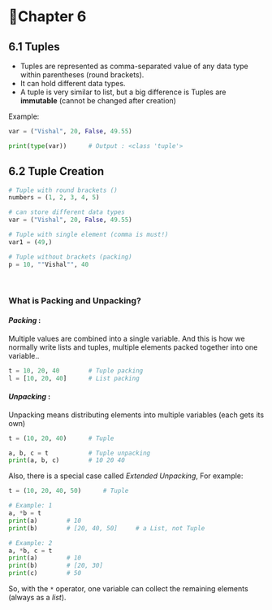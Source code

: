 # 📝Chapter 6
## 6.1 Tuples
- Tuples are represented as comma-separated value of any data type within parentheses (round brackets).
- It can hold different data types.
- A tuple is very similar to list, but a big difference is Tuples are **immutable** (cannot be changed after creation)

Example: 
```python
var = ("Vishal", 20, False, 49.55)

print(type(var))      # Output : <class 'tuple'>
```

## 6.2 Tuple Creation
```python
# Tuple with round brackets ()
numbers = (1, 2, 3, 4, 5)

# can store different data types
var = ("Vishal", 20, False, 49.55)

# Tuple with single element (comma is must!)
var1 = (49,)

# Tuple without brackets (packing)
p = 10, ""Vishal"", 40
```

<br>

### What is Packing and Unpacking?
#### *Packing* :
Multiple values are combined into a single variable. And this is how we normally write lists and tuples, multiple elements packed together into one variable..
```python
t = 10, 20, 40        # Tuple packing 
l = [10, 20, 40]      # List packing
```

#### *Unpacking* :
Unpacking means distributing elements into multiple variables (each gets its own)
```python
t = (10, 20, 40)      # Tuple 

a, b, c = t           # Tuple unpacking
print(a, b, c)        # 10 20 40
```
Also, there is a special case called *Extended Unpacking*, For example:
```python
t = (10, 20, 40, 50)      # Tuple

# Example: 1
a, *b = t
print(a)        # 10
print(b)        # [20, 40, 50]     # a List, not Tuple

# Example: 2
a, *b, c = t
print(a)        # 10
print(b)        # [20, 30]
print(c)        # 50
```
So, with the ```*``` operator, one variable can collect the remaining elements (always as a *list*).